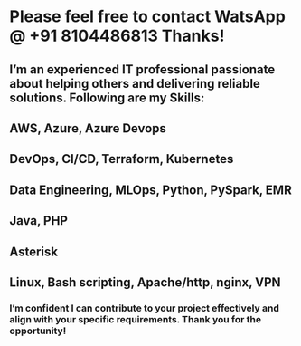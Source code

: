 # Please feel free to contact WatsApp @ +91 8104486813 Thanks!
## I’m an experienced IT professional passionate about helping others and delivering reliable solutions. Following are my Skills: 
## AWS, Azure, Azure Devops
## DevOps, CI/CD, Terraform, Kubernetes 
## Data Engineering, MLOps, Python, PySpark, EMR
## Java, PHP
## Asterisk
## Linux, Bash scripting, Apache/http, nginx, VPN 
### I’m confident I can contribute to your project effectively and align with your specific requirements. Thank you for the opportunity!

